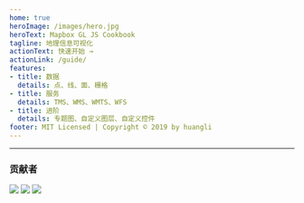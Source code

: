 ```yaml
---
home: true
heroImage: /images/hero.jpg
heroText: Mapbox GL JS Cookbook
tagline: 地理信息可视化
actionText: 快速开始 →
actionLink: /guide/
features:
- title: 数据
  details: 点、线、面、栅格
- title: 服务
  details: TMS、WMS、WMTS、WFS
- title: 进阶
  details: 专题图、自定义图层、自定义控件
footer: MIT Licensed | Copyright © 2019 by huangli
---
```


***

### 贡献者
[![](https://avatars2.githubusercontent.com/u/20068340?s=60&v=4)](https://github.com/huanglii/)
[![](https://avatars0.githubusercontent.com/u/27879336?s=60&v=4)](https://github.com/JerckyLY)
[![](https://avatars1.githubusercontent.com/u/3953310?s=60&v=4)](https://github.com/AllanHao)
